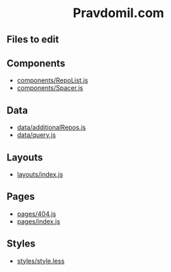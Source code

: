 <div align="center">

# Pravdomil.com

</div>

## Files to edit
## Components
- [components/RepoList.js](https://github.com/pravdomil/pravdomil.com/edit/master/src/components/RepoList.js)
- [components/Spacer.js](https://github.com/pravdomil/pravdomil.com/edit/master/src/components/Spacer.js)

## Data
- [data/additionalRepos.js](https://github.com/pravdomil/pravdomil.com/edit/master/src/data/additionalRepos.js)
- [data/query.js](https://github.com/pravdomil/pravdomil.com/edit/master/src/data/query.js)

## Layouts
- [layouts/index.js](https://github.com/pravdomil/pravdomil.com/edit/master/src/layouts/index.js)

## Pages
- [pages/404.js](https://github.com/pravdomil/pravdomil.com/edit/master/src/pages/404.js)
- [pages/index.js](https://github.com/pravdomil/pravdomil.com/edit/master/src/pages/index.js)

## Styles
- [styles/style.less](https://github.com/pravdomil/pravdomil.com/edit/master/src/styles/style.less)



